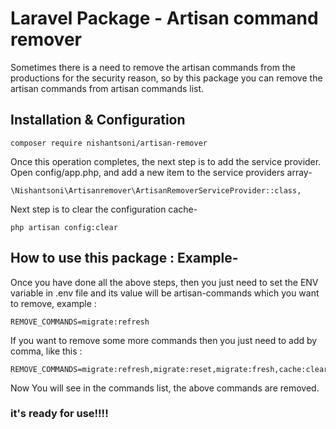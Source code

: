 # Laravel Package - Artisan command remover 

Sometimes there is a need to remove the artisan commands from the productions for the security reason, so by this package you can remove the artisan commands from artisan commands list. 

## Installation & Configuration

```
composer require nishantsoni/artisan-remover
```

Once this operation completes, the next step is to add the service provider. Open config/app.php, and add a new item to the service providers array-

```
\Nishantsoni\Artisanremover\ArtisanRemoverServiceProvider::class,
```

Next step is to clear the configuration cache- 

```
php artisan config:clear
```

## How to use this package : Example-

Once you have done all the above steps, then you just need to set the ENV variable in .env file and its value will be artisan-commands which you want to remove, example : 

```
REMOVE_COMMANDS=migrate:refresh
```

If you want to remove some more commands then you just need to add by comma, like this : 

```
REMOVE_COMMANDS=migrate:refresh,migrate:reset,migrate:fresh,cache:clear
```

Now You will see in the commands list, the above commands are removed. 


### it's ready for use!!!!
